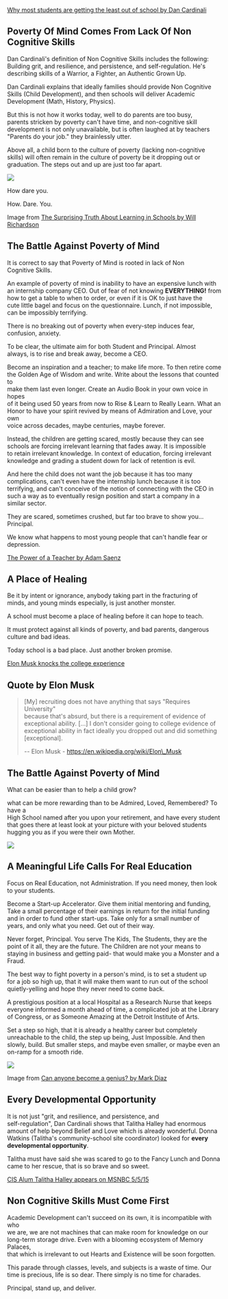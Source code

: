 [Why most students are getting the least out of school by Dan Cardinali](https://www.youtube.com/watch?v=qzALINIvYNQ "Play Video")

## Poverty Of Mind Comes From Lack Of Non Cognitive Skills

Dan Cardinali's definition of Non Cognitive Skills includes the following:\
Building grit, and resilience, and persistence, and self-regulation. He's\
describing skills of a Warrior, a Fighter, an Authentic Grown Up.

Dan Cardinali explains that ideally families should provide Non Cognitive\
Skills (Child Development), and then schools will deliver Academic\
Development (Math, History, Physics).

But this is not how it works today, well to do parents are too busy,\
parents stricken by poverty can't have time, and non-cognitive skill\
development is not only unavailable, but is often laughed at by teachers\
"Parents do your job." they brainlessly utter.

Above all, a child born to the culture of poverty (lacking non-cognitive\
skills) will often remain in the culture of poverty be it dropping out or\
graduation. The steps out and up are just too far apart.

![](files/fall.jpg)

How dare you.

How. Dare. You.

Image from [The Surprising Truth About Learning in Schools by Will\
Richardson](https://www.youtube.com/watch?v=sxyKNMrhEvY)

## The Battle Against Poverty of Mind

It is correct to say that Poverty of Mind is rooted in lack of Non\
Cognitive Skills.

An example of poverty of mind is inability to have an expensive lunch with\
an internship company CEO. Out of fear of not knowing **EVERYTHING!** from\
how to get a table to when to order, or even if it is OK to just have the\
cute little bagel and focus on the questionnaire. Lunch, if not impossible,\
can be impossibly terrifying.

There is no breaking out of poverty when every-step induces fear,\
confusion, anxiety.

To be clear, the ultimate aim for both Student and Principal. Almost\
always, is to rise and break away, become a CEO.

Become an inspiration and a teacher; to make life more. To then retire come\
the Golden Age of Wisdom and write. Write about the lessons that counted to\
make them last even longer. Create an Audio Book in your own voice in hopes\
of it being used 50 years from now to Rise & Learn to Really Learn. What an\
Honor to have your spirit revived by means of Admiration and Love, your own\
voice across decades, maybe centuries, maybe forever.

Instead, the children are getting scared, mostly because they can see\
schools are forcing irrelevant learning that fades away. It is impossible\
to retain irrelevant knowledge. In context of education, forcing irrelevant\
knowledge and grading a student down for lack of retention is evil.

And here the child does not want the job because it has too many\
complications, can't even have the internship lunch because it is too\
terrifying, and can't conceive of the notion of connecting with the CEO in\
such a way as to eventually resign position and start a company in a\
similar sector.

They are scared, sometimes crushed, but far too brave to show you...\
Principal.

We know what happens to most young people that can't handle fear or\
depression.

[The Power of a Teacher by Adam Saenz](https://www.youtube.com/watch?v=AyogyD7vXbw "Play Video")

## A Place of Healing

Be it by intent or ignorance, anybody taking part in the fracturing of\
minds, and young minds especially, is just another monster.

A school must become a place of healing before it can hope to teach.

It must protect against all kinds of poverty, and bad parents, dangerous\
culture and bad ideas.

Today school is a bad place. Just another broken promise.

[Elon Musk knocks the college experience](https://www.youtube.com/watch?v=Io3sdAAcZLw "Play Video")

## Quote by Elon Musk

> \[My] recruiting does not have anything that says "Requires University"\
> because that's absurd, but there is a requirement of evidence of\
> exceptional ability. \[...] I don't consider going to college evidence of\
> exceptional ability in fact ideally you dropped out and did something\
> \[exceptional].
>
> \-- Elon Musk - https://en.wikipedia.org/wiki/Elon\_Musk

## The Battle Against Poverty of Mind

What can be easier than to help a child grow?

what can be more rewarding than to be Admired, Loved, Remembered? To have a\
High School named after you upon your retirement, and have every student\
that goes there at least look at your picture with your beloved students\
hugging you as if you were their own Mother.

![](files/talitha-halley.png)

## A Meaningful Life Calls For Real Education

Focus on Real Education, not Administration. If you need money, then look\
to your students.

Become a Start-up Accelerator. Give them initial mentoring and funding,\
Take a small percentage of their earnings in return for the initial funding\
and in order to fund other start-ups. Take only for a small number of\
years, and only what you need. Get out of their way.

Never forget, Principal. You serve The Kids, The Students, they are the\
point of it all, they are the future. The Children are not your means to\
staying in business and getting paid- that would make you a Monster and a\
Fraud.

The best way to fight poverty in a person's mind, is to set a student up\
for a job so high up, that it will make them want to run out of the school\
quietly-yelling and hope they never need to come back.

A prestigious position at a local Hospital as a Research Nurse that keeps\
everyone informed a month ahead of time, a complicated job at the Library\
of Congress, or as Someone Amazing at the Detroit Institute of Arts.

Set a step so high, that it is already a healthy career but completely\
unreachable to the child, the step up being, Just Impossible. And then\
slowly, build. But smaller steps, and maybe even smaller, or maybe even an\
on-ramp for a smooth ride.

![](files/genius.png)

Image from [Can anyone become a genius? by Mark Diaz](https://www.youtube.com/watch?v=mQPEZdBTOeE)

## Every Developmental Opportunity

It is not just "grit, and resilience, and persistence, and\
self-regulation", Dan Cardinali shows that Talitha Halley had enormous\
amount of help beyond Belief and Love which is already wonderful. Donna\
Watkins (Talitha's community-school site coordinator) looked for **every\
developmental opportunity**.

Talitha must have said she was scared to go to the Fancy Lunch and Donna\
came to her rescue, that is so brave and so sweet.

[CIS Alum Talitha Halley appears on MSNBC 5/5/15](https://www.youtube.com/watch?v=0NPO3lEcPyU "Play Video")

## Non Cognitive Skills Must Come First

Academic Development can't succeed on its own, it is incompatible with who\
we are, we are not machines that can make room for knowledge on our\
long-term storage drive. Even with a blooming ecosystem of Memory Palaces,\
that which is irrelevant to out Hearts and Existence will be soon forgotten.

This parade through classes, levels, and subjects is a waste of time. Our\
time is precious, life is so dear. There simply is no time for charades.

Principal, stand up, and deliver.
